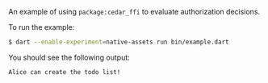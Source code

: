 An example of using `package:cedar_ffi` to evaluate authorization decisions.

To run the example:

```sh
$ dart --enable-experiment=native-assets run bin/example.dart
```

You should see the following output:

```
Alice can create the todo list!
```